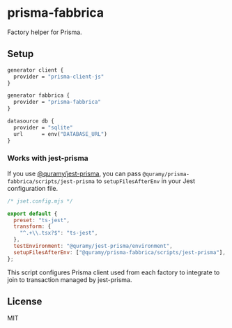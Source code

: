 # prisma-fabbrica

Factory helper for Prisma.

## Setup

```graphql
generator client {
  provider = "prisma-client-js"
}

generator fabbrica {
  provider = "prisma-fabbrica"
}

datasource db {
  provider = "sqlite"
  url      = env("DATABASE_URL")
}
```

### Works with jest-prisma

If you use [@quramy/jest-prisma](https://github.com/Quramy/jest-prisma), you can pass `@quramy/prisma-fabbrica/scripts/jest-prisma` to `setupFilesAfterEnv` in your Jest configuration file.

```js
/* jset.config.mjs */

export default {
  preset: "ts-jest",
  transform: {
    "^.+\\.tsx?$": "ts-jest",
  },
  testEnvironment: "@quramy/jest-prisma/environment",
  setupFilesAfterEnv: ["@quramy/prisma-fabbrica/scripts/jest-prisma"],
};
```

This script configures Prisma client used from each factory to integrate to join to transaction managed by jest-prisma.

## License

MIT
